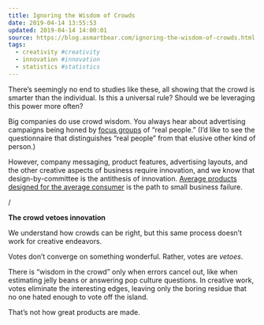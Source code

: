 ```yaml
---
title: Ignoring the Wisdom of Crowds
date: 2019-04-14 13:55:53
updated: 2019-04-14 14:00:01
source: https://blog.asmartbear.com/ignoring-the-wisdom-of-crowds.html
tags:
  - creativity #creativity
  - innovation #innovation
  - statistics #statistics
---
```

There’s seemingly no end to studies like these, all showing that the crowd is smarter than the individual. Is this a universal rule? Should we be leveraging this power more often?

Big companies do use crowd wisdom. You always hear about advertising campaigns being honed by [focus groups][1] of “real people.” (I’d like to see the questionnaire that distinguishes “real people” from that elusive other kind of person.)

However, company messaging, product features, advertising layouts, and the other creative aspects of business require innovation, and we know that design-by-committee is the antithesis of innovation. [Average products designed for the average consumer][2] is the path to small business failure.

/

__The crowd vetoes innovation__

We understand how crowds can be right, but this same process doesn’t work for creative endeavors.

Votes don’t converge on something wonderful. Rather, votes are *vetoes*.

There is “wisdom in the crowd” only when errors cancel out, like when estimating jelly beans or answering pop culture questions. In creative work, votes eliminate the interesting edges, leaving only the boring residue that no one hated enough to vote off the island.

That’s not how great products are made.

[1]: http://www.mnav.com/cligd.htm
[2]: http://sethgodin.typepad.com/seths_blog/2006/12/how_to_be_a_mil.html